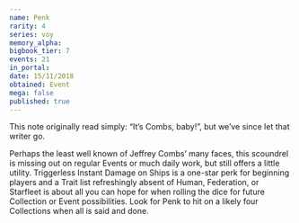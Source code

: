 ```yaml
---
name: Penk
rarity: 4
series: voy
memory_alpha:
bigbook_tier: 7
events: 21
in_portal:
date: 15/11/2018
obtained: Event
mega: false
published: true
---
```


This note originally read simply: “It’s Combs, baby!”, but we’ve since let that writer go. 

Perhaps the least well known of Jeffrey Combs’ many faces, this scoundrel is missing out on regular Events or much daily work, but still offers a little utility. Triggerless Instant Damage on Ships is a one-star perk for beginning players and a Trait list refreshingly absent of Human, Federation, or Starfleet is about all you can hope for when rolling the dice for future Collection or Event possibilities. Look for Penk to hit on a likely four Collections when all is said and done.
